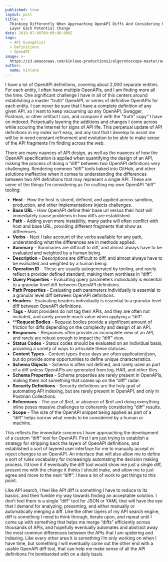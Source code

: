 ```yaml
---
published: true
layout: post
title: >-
  Thinking Differently When Approaching OpenAPI Diffs And Considering How To
  Layer Each Potential Change
date: 2019-07-08T09:00:00.000Z
tags:
  - API Evangelist
  - Definitions
  - OpenAPI
image: >-
  https://s3.amazonaws.com/kinlane-productions2/algorotoscope-master/aws-s3-stories-server-cloud1-feed-people.jpg
author:
  name: kinlane
---
```

I have a lot of OpenAPI definitions, covering about 2,000 separate entities. For each entity, I often have multiple OpenAPIs, and I am finding more all the time. One significant challenge I have in all of this centers around establishing a master “truth” OpenAPI, or series of definitive OpenAPIs for each entity. I can never be sure that I have a complete definition of any given API, so I want to keep vacuuming up any OpenAPI, Swagger, Postman, or other artifact I can, and compare it with the "truth" copy" I have on indexed. Perpetually layering the additions and changes I come across while scouring the Internet for signs of API life. This perpetual update of API definitions in my index isn’t easy, and any tool that I develop to assist me will be in need constant refinement and evolution to be able to make sense of the API fragments I’m finding across the web.

There are many nuances of API design, as well as the nuances of how the OpenAPI specification is applied when quantifying the design of an API, making the process of doing a “diff” between two OpenAPI definitions very challenging. Rendering common “diff” tools baked into GitHub, and other solutions ineffective when it comes to understanding the differences between two API definitions that may represent a single API. These are some of the things I’m considering as I’m crafting my own OpenAPI “diff” tooling:

- **Host** - How the host is stored, defined, and applied across sandbox, production, and other implementations injects challenges.
- **Base URL** - How OpenAPI define their base url versus their host will immediately cause problems in how diffs are established.
- **Path** - Adding even more instability, many paths will often conflict with host and base URL, providing different fragments that show as differences.
- **Verbs** - Next I take account of the verbs available for any path, understanding what the differences are in methods applied.
- **Summary** - Summaries are difficult to diff, and almost always have to be evaluated and weighted by a human being.
- **Description** -  Descriptions are difficult to diff, and almost always have to be evaluated and weighted by a human being.
- **Operation ID** - These are usually autogenerated by tooling, and rarely reflect a provider defined standard, making them worthless in “diff”.
- **Query Properties** - Evaluating query parameters individually is essential to a granular level diff between OpenAPI definitions.
- **Path Properties** - Evaluating path parameters individually is essential to a granular level diff between OpenAPI definitions.
- **Headers** - Evaluating headers individually is essential to a granular level diff between OpenAPI definitions.
- **Tags** - Most providers do not tag their APIs, and they are often not included, and rarely provide much value when applying a “diff”.
- ****Request Bodies** - Request bodies provide a significant amount of friction for diffs depending on the complexity and design of an API.
- **Responses** - Responses often provide an incomplete view of an API, and rarely are robust enough to impact the “diff” view.
- **Status Codes** - Status codes should be evaluated on an individual basis, providing a variety of ways to articulate these statuses.
- **Content Types** - Content types these days are often application/json, but do provide some opportunities to define unique characteristics.
- **Schema Objects** - Schema is often not defined, and rarely used as part of a diff unless OpenAPIs are generated from log, HAR, and other files.
- **Schema Properties** - Schema properties are rarely present in OpenAPIs, making them not something that comes  up on the “diff” radar.
- **Security Definitions** - Security definitions are the holy grail of automating API indexing, but are rarely present in OpenAPI, and only in Postman Collections.
- **References** - The use of $ref, or absence of $ref and doing everything inline poses massive challenges to coherently considering “diff” results.
- **Scope** - The size of the OpenAPI snippet being applied as part of a “diff” helps narrow what needs to be considered by a human or machine.

This reflects the immediate concerns I have approaching the development of a custom “diff” tool for OpenAPI. First I am just trying to establish a strategy for stripping back the layers of OpenAPI definitions, and established a sort of layered user interface for me to manually accept or reject changes to an OpenAPI. An interface that will also allow me to define a sort of rules vocabulary for increasingly automating the decision making process. I’d love it if eventually the diff tool would show me just a single diff, present me with the change it thinks I should make, and allow me to just agree and move to the next “diff”. I have a lot of work to get things to this point.

Like API search, I feel like API diff is something I have to reduce to its basics, and then fumble my way towards finding an acceptable solution. I don’t feel there is a single “diff” tool for JSON or YAML that will have the eye that I demand for analyzing, presenting, and either manually or automatically merging a diff. Like the other layers of my API search engine, diff is something I need to think through, iterate upon, and repeat until I come up with something that helps me merge “diffs” efficiently across thousands of APIs, and hopefully eventually automates and abstract away the most common differences between the APIs that I am spidering and indexing. Like every other area it is something I’m only working on when I have time, but something I will eventually come out the other end with a usable OpenAPI diff tool, that can help me make sense of all the API definitions I’m bombarded with on a daily basis.
